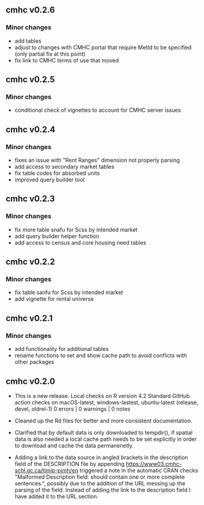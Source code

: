 ## cmhc v0.2.6
### Minor changes

* add tables
* adjust to changes with CMHC portal that require MetId to be specified (only partial fix at this point)
* fix link to CMHC terms of use that moved

## cmhc v0.2.5
### Minor changes

* conditional check of vignettes to account for CMHC server issues

## cmhc v0.2.4
### Minor changes

* fixes an issue with "Rent Ranges" dimension not properly parsing
* add access to secondary market tables
* fix table codes for absorbed units
* improved query builder tool

## cmhc v0.2.3
### Minor changes

* fix more table snafu for Scss by intended market
* add query builder helper function
* add access to census and core housing need tables

## cmhc v0.2.2
### Minor changes

* fix table sanfu for Scss by intended market
* add vignette for rental universe

## cmhc v0.2.1
### Minor changes

* add functionality for additional tables
* rename functions to set and show cache path to avoid conflicts with other packages

## cmhc v0.2.0

* This is a new release.
Local checks on R version 4.2
Standard GitHub action checks on macOS-latest, windows-lastest, ubuntu-latest (release, devel, oldrel-1)
0 errors | 0 warnings | 0 notes

* Cleaned up the Rd files for better and more consistent documentation.
* Clarified that by default data is only downloaded to tempdir(), if spatial data is also needed a local cache path
needs to be set explicitly in order to download and cache the data permanenetly.
* Adding a link to the data source in angled brackets in the description field of the DESCRIPTION file by appending <https://www03.cmhc-schl.gc.ca/hmip-pimh/en> triggered a note in the automatic CRAN checks "Malformed Description field: should contain one or more complete sentences.", possibly due to the addition of the URL messing up the parsing of the field. Instead of adding the link to the description field I have added it to the URL section.


